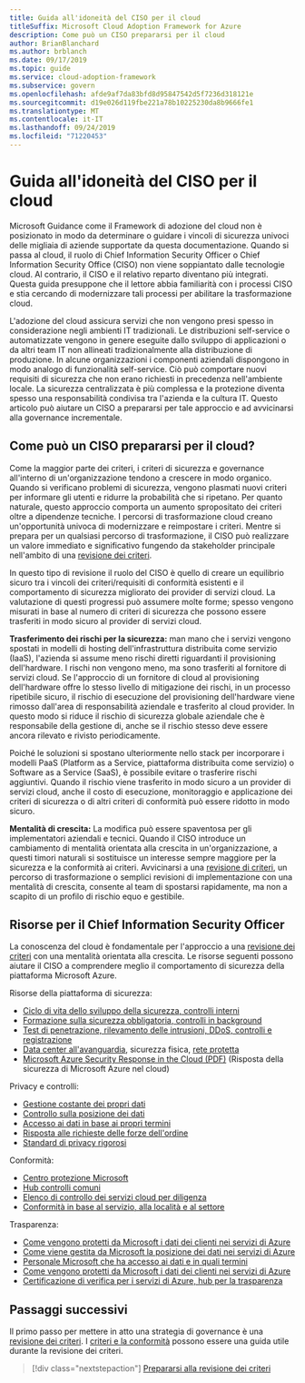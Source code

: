 ```yaml
---
title: Guida all'idoneità del CISO per il cloud
titleSuffix: Microsoft Cloud Adoption Framework for Azure
description: Come può un CISO prepararsi per il cloud
author: BrianBlanchard
ms.author: brblanch
ms.date: 09/17/2019
ms.topic: guide
ms.service: cloud-adoption-framework
ms.subservice: govern
ms.openlocfilehash: afde9af7da83bfd8d95847542d5f7236d318121e
ms.sourcegitcommit: d19e026d119fbe221a78b10225230da8b9666fe1
ms.translationtype: MT
ms.contentlocale: it-IT
ms.lasthandoff: 09/24/2019
ms.locfileid: "71220453"
---
```

# <a name="ciso-cloud-readiness-guide"></a>Guida all'idoneità del CISO per il cloud

Microsoft Guidance come il Framework di adozione del cloud non è posizionato in modo da determinare o guidare i vincoli di sicurezza univoci delle migliaia di aziende supportate da questa documentazione. Quando si passa al cloud, il ruolo di Chief Information Security Officer o Chief Information Security Office (CISO) non viene soppiantato dalle tecnologie cloud. Al contrario, il CISO e il relativo reparto diventano più integrati. Questa guida presuppone che il lettore abbia familiarità con i processi CISO e stia cercando di modernizzare tali processi per abilitare la trasformazione cloud.

L'adozione del cloud assicura servizi che non vengono presi spesso in considerazione negli ambienti IT tradizionali. Le distribuzioni self-service o automatizzate vengono in genere eseguite dallo sviluppo di applicazioni o da altri team IT non allineati tradizionalmente alla distribuzione di produzione. In alcune organizzazioni i componenti aziendali dispongono in modo analogo di funzionalità self-service. Ciò può comportare nuovi requisiti di sicurezza che non erano richiesti in precedenza nell'ambiente locale. La sicurezza centralizzata è più complessa e la protezione diventa spesso una responsabilità condivisa tra l'azienda e la cultura IT. Questo articolo può aiutare un CISO a prepararsi per tale approccio e ad avvicinarsi alla governance incrementale.

<!-- markdownlint-disable MD026 -->

## <a name="how-can-a-ciso-prepare-for-the-cloud"></a>Come può un CISO prepararsi per il cloud?

Come la maggior parte dei criteri, i criteri di sicurezza e governance all'interno di un'organizzazione tendono a crescere in modo organico. Quando si verificano problemi di sicurezza, vengono plasmati nuovi criteri per informare gli utenti e ridurre la probabilità che si ripetano. Per quanto naturale, questo approccio comporta un aumento spropositato dei criteri oltre a dipendenze tecniche. I percorsi di trasformazione cloud creano un'opportunità univoca di modernizzare e reimpostare i criteri. Mentre si prepara per un qualsiasi percorso di trasformazione, il CISO può realizzare un valore immediato e significativo fungendo da stakeholder principale nell'ambito di una [revisione dei criteri](./cloud-policy-review.md).

In questo tipo di revisione il ruolo del CISO è quello di creare un equilibrio sicuro tra i vincoli dei criteri/requisiti di conformità esistenti e il comportamento di sicurezza migliorato dei provider di servizi cloud. La valutazione di questi progressi può assumere molte forme; spesso vengono misurati in base al numero di criteri di sicurezza che possono essere trasferiti in modo sicuro al provider di servizi cloud.

**Trasferimento dei rischi per la sicurezza:** man mano che i servizi vengono spostati in modelli di hosting dell'infrastruttura distribuita come servizio (IaaS), l'azienda si assume meno rischi diretti riguardanti il provisioning dell'hardware. I rischi non vengono meno, ma sono trasferiti al fornitore di servizi cloud. Se l'approccio di un fornitore di cloud al provisioning dell'hardware offre lo stesso livello di mitigazione dei rischi, in un processo ripetibile sicuro, il rischio di esecuzione del provisioning dell'hardware viene rimosso dall'area di responsabilità aziendale e trasferito al cloud provider. In questo modo si riduce il rischio di sicurezza globale aziendale che è responsabile della gestione di, anche se il rischio stesso deve essere ancora rilevato e rivisto periodicamente.

Poiché le soluzioni si spostano ulteriormente nello stack per incorporare i modelli PaaS (Platform as a Service, piattaforma distribuita come servizio) o Software as a Service (SaaS), è possibile evitare o trasferire rischi aggiuntivi. Quando il rischio viene trasferito in modo sicuro a un provider di servizi cloud, anche il costo di esecuzione, monitoraggio e applicazione dei criteri di sicurezza o di altri criteri di conformità può essere ridotto in modo sicuro.

**Mentalità di crescita:** La modifica può essere spaventosa per gli implementatori aziendali e tecnici. Quando il CISO introduce un cambiamento di mentalità orientata alla crescita in un'organizzazione, a questi timori naturali si sostituisce un interesse sempre maggiore per la sicurezza e la conformità ai criteri. Avvicinarsi a una [revisione di criteri](./cloud-policy-review.md), un percorso di trasformazione o semplici revisioni di implementazione con una mentalità di crescita, consente al team di spostarsi rapidamente, ma non a scapito di un profilo di rischio equo e gestibile.

## <a name="resources-for-the-chief-information-security-officer"></a>Risorse per il Chief Information Security Officer

La conoscenza del cloud è fondamentale per l'approccio a una [revisione dei criteri](./cloud-policy-review.md) con una mentalità orientata alla crescita. Le risorse seguenti possono aiutare il CISO a comprendere meglio il comportamento di sicurezza della piattaforma Microsoft Azure.

Risorse della piattaforma di sicurezza:

- [Ciclo di vita dello sviluppo della sicurezza, controlli interni](https://www.microsoft.com/sdl)
- [Formazione sulla sicurezza obbligatoria, controlli in background](https://downloads.cloudsecurityalliance.org/star/self-assessment/StandardResponsetoRequestforInformationWindowsAzureSecurityPrivacy.docx)
- [Test di penetrazione, rilevamento delle intrusioni, DDoS, controlli e registrazione](https://www.microsoft.com/trustcenter/Security/AuditingAndLogging)
- [Data center all'avanguardia](https://www.microsoft.com/cloud-platform/global-datacenters), sicurezza fisica, [rete protetta](https://docs.microsoft.com/azure/security/security-network-overview)
- [Microsoft Azure Security Response in the Cloud (PDF)](https://aka.ms/SecurityResponsePaper) (Risposta della sicurezza di Microsoft Azure nel cloud)

Privacy e controlli:

- [Gestione costante dei propri dati](https://www.microsoft.com/trustcenter/Privacy/You-own-your-data)
- [Controllo sulla posizione dei dati](https://www.microsoft.com/trustcenter/Privacy/Where-your-data-is-located)
- [Accesso ai dati in base ai propri termini](https://www.microsoft.com/trustcenter/Privacy/Who-can-access-your-data-and-on-what-terms)
- [Risposta alle richieste delle forze dell'ordine](https://www.microsoft.com/trustcenter/Privacy/Responding-to-govt-agency-requests-for-customer-data)
- [Standard di privacy rigorosi](https://www.microsoft.com/TrustCenter/Privacy/We-set-and-adhere-to-stringent-standards)

Conformità:

- [Centro protezione Microsoft](https://www.microsoft.com/trustcenter/default.aspx)
- [Hub controlli comuni](https://www.microsoft.com/trustcenter/Common-Controls-Hub)
- [Elenco di controllo dei servizi cloud per diligenza](https://www.microsoft.com/trustcenter/Compliance/Due-Diligence-Checklist)
- [Conformità in base al servizio, alla località e al settore](https://www.microsoft.com/trustcenter/Compliance/default.aspx)

Trasparenza:

- [Come vengono protetti da Microsoft i dati dei clienti nei servizi di Azure](https://www.microsoft.com/trustcenter/Transparency/default.aspx)
- [Come viene gestita da Microsoft la posizione dei dati nei servizi di Azure](https://azuredatacentermap.azurewebsites.net)
- [Personale Microsoft che ha accesso ai dati e in quali termini](https://www.microsoft.com/trustcenter/Privacy/Who-can-access-your-data-and-on-what-terms)
- [Come vengono protetti da Microsoft i dati dei clienti nei servizi di Azure](https://www.microsoft.com/trustcenter/Transparency/default.aspx)
- [Certificazione di verifica per i servizi di Azure, hub per la trasparenza](https://www.microsoft.com/trustcenter/Compliance/default.aspx)

## <a name="next-steps"></a>Passaggi successivi

Il primo passo per mettere in atto una strategia di governance è una [revisione dei criteri](./cloud-policy-review.md). I [criteri e la conformità](./index.md) possono essere una guida utile durante la revisione dei criteri.

> [!div class="nextstepaction"]
> [Prepararsi alla revisione dei criteri](./cloud-policy-review.md)

